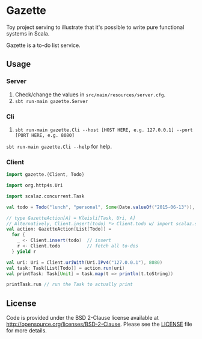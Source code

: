 # Gazette
Toy project serving to illustrate that it's possible to write pure functional systems in Scala.

Gazette is a to-do list service.

## Usage
### Server
1. Check/change the values in `src/main/resources/server.cfg`.
2. `sbt run-main gazette.Server`

### Cli
1. `sbt run-main gazette.Cli --host [HOST HERE, e.g. 127.0.0.1] --port [PORT HERE, e.g. 8080]`

`sbt run-main gazette.Cli --help` for help.

### Client
```scala
import gazette.{Client, Todo}

import org.http4s.Uri

import scalaz.concurrent.Task

val todo = Todo("lunch", "personal", Some(Date.valueOf("2015-06-13")), List("food"))

// type GazetteAction[A] = Kleisli[Task, Uri, A]
// Alternatively, Client.insert(todo) *> Client.todo w/ import scalaz.syntax.apply._
val action: GazetteAction[List[Todo]] =
  for {
    _ <- Client.insert(todo)  // insert
    r <- Client.todo          // fetch all to-dos
  } yield r

val uri: Uri = Client.uriWith(Uri.IPv4("127.0.0.1"), 8080)
val task: Task[List[Todo]] = action.run(uri)
val printTask: Task[Unit] = task.map(t => println(t.toString))

printTask.run // run the Task to actually print
```

## License
Code is provided under the BSD 2-Clause license available at http://opensource.org/licenses/BSD-2-Clause. Please
see the [LICENSE](LICENSE) file for more details.
